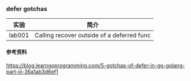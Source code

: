 ### defer gotchas

|实验|简介|
|---|---|
|lab001|Calling recover outside of a deferred func|

#### 参考资料
https://blog.learngoprogramming.com/5-gotchas-of-defer-in-go-golang-part-iii-36a1ab3d6ef1